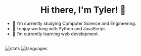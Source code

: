<h1 align="center">Hi there, I'm Tyler! 👋 </h1>

- 🏫 I'm currently studying Computer Science and Engineering.
- 🔭 I enjoy working with Python and JavaScript.
- 🌱 I’m currently learning web development.
</br>

<img alt="stats" src="https://github-readme-stats.vercel.app/api?username=tylerBrittain42&show_icons=true&theme=radical&hide=issues,contribs,stars&theme=default" />
<img alt="languages" src="https://github-readme-stats.vercel.app/api/top-langs/?username=tylerBrittain42&layout=compact&count_private=true" />

<!--
**tylerBrittain42/tylerBrittain42** is a ✨ _special_ ✨ repository because its `README.md` (this file) appears on your GitHub profile.

Here are some ideas to get you started:

- 🔭 I’m currently working on ...
- 🌱 I’m currently learning ...
- 👯 I’m looking to collaborate on ...
- 🤔 I’m looking for help with ...
- 💬 Ask me about ...
- 📫 How to reach me: ...
- 😄 Pronouns: ...
- ⚡ Fun fact: ...
-->
